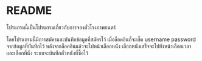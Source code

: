 # README #

 โปรแกรมนี้เป็นโปรแกรมเกี่ยวกับการจองตั๋วโรงภาพยนตร์
 
 โดยโปรแกรมนี้มีการสมัครและบันทึกข้อมูลที่สมัครไว้
 เมื่อล็อคอินก็จะเช็ค username password จากข้อมูลที่บันทึกไว้
 หลังจากล็อคอินแล้วจะไปหน้าเลือกหนัง
 เลือกหนังเสร็จจะไปยังหน้าเลือกเวลาและเลือกที่นั่ง
 ระบบจะบันทึกตั๋วหนังที่ซื้อไว้